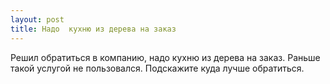 ```yaml
---
layout: post 
title: Надо  кухню из дерева на заказ 
--- 
```

Решил обратиться в компанию, надо  кухню из дерева на заказ. Раньше такой услугой не пользовался. Подскажите куда лучше обратиться.